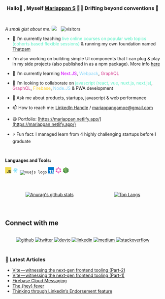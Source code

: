 <br/>

### <div align="center">Hallo👋 , Myself [Mariappan S](https://mariappan.netlify.app/) 👨‍💻 Drifting beyond conventions 🚀</div>  

<br/>

  *A small gist about me:*  <img src="https://media.giphy.com/media/VgCDAzcKvsR6OM0uWg/giphy.gif" width="50"> <span style="margin: 10px">![visitors](https://visitor-badge.glitch.me/badge?page_id=Marigameo.Marigameo)</span>
- 🔭 I’m currently teaching <span style="color: #55efc4">live online courses on popular web topics (cohorts based flexible sessions)</span> & running my own foundation named [Thatpam](https://thatpam.netlify.app/)
- I'm also working on building simple UI components that I can plug & play in my side projects (also published in as a npm package). More info [here](https://nutro.netlify.app/)
- 🌱 I’m currently learning <span style="color: rgb(212, 0, 255)">Next.JS</span>, <span style="color: #8dd6f9">Webpack</span>, <span style="color: #d64292">GraphQL</span>
- 👯 I’m looking to collaborate on <span style="color: #55efc4">javascript (react, vue, nuxt.js, next.js)</span>, <span style="color: #d64292">GraphQL</span>, <span style="color: #fed330">Firebase</span>, <span style="color: #8dd6f9">Node.JS</span> & PWA development
- 💬 Ask me about products, startups, javascript & web performance
- 📫 How to reach me: [LinkedIn Handle](https://www.linkedin.com/in/marigameo/) / mariappangamoe@gmail.com
- 😄 Portfolio: [https://mariappan.netlify.app/](https://mariappan.netlify.app/)

- ⚡ Fun fact: I managed learn from 4 highly challenging startups before I graduate

<br/>

**Languages and Tools:**  

<code><img height="20" src="https://raw.githubusercontent.com/github/explore/80688e429a7d4ef2fca1e82350fe8e3517d3494d/topics/javascript/javascript.png"></code>
<code><img height="20" src="https://raw.githubusercontent.com/github/explore/80688e429a7d4ef2fca1e82350fe8e3517d3494d/topics/react/react.png"></code>
<code><img height="20" src="https://upload.wikimedia.org/wikipedia/commons/thumb/9/95/Vue.js_Logo_2.svg/1184px-Vue.js_Logo_2.svg.png" alt="vuejs logo"></code>
<code><img height="20" src="https://raw.githubusercontent.com/github/explore/80688e429a7d4ef2fca1e82350fe8e3517d3494d/topics/typescript/typescript.png"></code>
<code><img height="20" src="https://raw.githubusercontent.com/github/explore/5c058a388828bb5fde0bcafd4bc867b5bb3f26f3/topics/graphql/graphql.png"></code>
<code><img height="20" src="https://raw.githubusercontent.com/github/explore/80688e429a7d4ef2fca1e82350fe8e3517d3494d/topics/nodejs/nodejs.png"></code> 

<br/>

<div style="display: flex; justify-content: space-around">
  <div style="margin: 10px">

  [![Anurag's github stats](https://github-readme-stats.vercel.app/api?username=Marigameo&count_private=true&show_icons=true&theme=gotham)](https://github.com/anuraghazra/github-readme-stats)

  </div>
  <div style="margin: 10px">

  [![Top Langs](https://github-readme-stats.vercel.app/api/top-langs/?username=Marigameo&langs_count=8&layout=compact)](https://github.com/anuraghazra/github-readme-stats)

  </div>
</div>

<br/>  

## Connect with me  
<br/>
<div align="center">
<a href="https://github.com/Marigameo" target="_blank">
<img src=https://img.shields.io/badge/github-%2324292e.svg?&style=for-the-badge&logo=github&logoColor=white alt=github style="margin-bottom: 5px;" />
</a>
<a href="https://twitter.com/mariapp62431572" target="_blank">
<img src=https://img.shields.io/badge/twitter-%2300acee.svg?&style=for-the-badge&logo=twitter&logoColor=white alt=twitter style="margin-bottom: 5px;" />
</a>
<a href="https://dev.to/@marigameo" target="_blank">
<img src=https://img.shields.io/badge/dev.to-%2308090A.svg?&style=for-the-badge&logo=dev.to&logoColor=white alt=devto style="margin-bottom: 5px;" />
</a>
<a href="https://linkedin.com/in/marigameo" target="_blank">
<img src=https://img.shields.io/badge/linkedin-%231E77B5.svg?&style=for-the-badge&logo=linkedin&logoColor=white alt=linkedin style="margin-bottom: 5px;" />
</a>
<a href="https://medium.com/@mariappan" target="_blank">
<img src=https://img.shields.io/badge/medium-%23292929.svg?&style=for-the-badge&logo=medium&logoColor=white alt=medium style="margin-bottom: 5px;" />
</a>
<a href="https://stackoverflow.com/users/9648507/mariappan-gameo" target="_blank">
<img src=https://img.shields.io/badge/stackoverflow-%23F28032.svg?&style=for-the-badge&logo=stackoverflow&logoColor=white alt=stackoverflow style="margin-bottom: 5px;" />
</a>  
</div>  
  

<br/>  


### 📝 Latest Articles
<!-- BLOG-POST-LIST:START -->
- [Vite — witnessing the next-gen frontend tooling (Part-2)](https://medium.com/geekculture/vite-witnessing-the-next-gen-frontend-tooling-part-2-558b233d6b1c?source=rss-5a62cfdac140------2)
- [Vite — witnessing the next-gen frontend tooling (Part-1)](https://medium.com/geekculture/vite-witnessing-the-next-gen-frontend-tooling-part-1-a157f4033c33?source=rss-5a62cfdac140------2)
- [Firebase Cloud Messaging](https://medium.com/@mariappan/firebase-cloud-messaging-ce6a959dd1e2?source=rss-5a62cfdac140------2)
- [The {hey} fever](https://medium.com/@mariappan/the-hey-fever-61d45b640f56?source=rss-5a62cfdac140------2)
- [Thinking through Linkedin’s Endorsement feature](https://medium.com/@mariappan/thinking-through-linkedins-endorsement-feature-189cfb39c214?source=rss-5a62cfdac140------2)
<!-- BLOG-POST-LIST:END -->

<br/>
